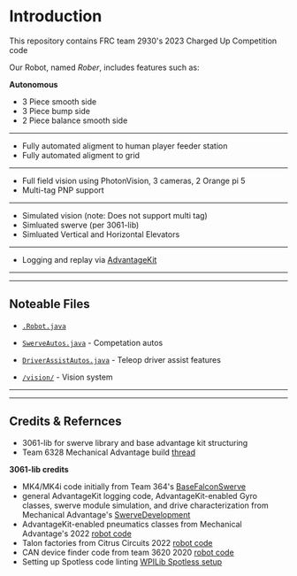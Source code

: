 # Introduction

This repository contains FRC team 2930's 2023 Charged Up Competition code

Our Robot, named *Rober*, includes features such as:

**Autonomous**
- 3 Piece smooth side
- 3 Piece bump side 
- 2 Piece balance smooth side 
------------------------------------
- Fully automated aligment to human player feeder station 
- Fully automated aligment to grid 
-------------------------------------
- Full field vision using PhotonVision, 3 cameras, 2 Orange pi 5 
- Multi-tag PNP support 
------------------------------------------
- Simulated vision  (note: Does not support multi tag) 
- Simluated swerve (per 3061-lib)
- Simluated Vertical and Horizontal Elevators
------------------------------------------
- Logging and replay via [AdvantageKit](https://github.com/Mechanical-Advantage/AdvantageKit/blob/main/README.md)

------------------------------
-------------------------------

## Noteable Files 
- [`.Robot.java`](/src/main/java/frc/robot/Robot.java)

- [`SwerveAutos.java`](/src/main/java/frc/robot/autonomous/SwerveAutos.java) - Competation autos 

- [`DriverAssistAutos.java`](/src/main/java/frc/robot/DriverAssistAutos.java) - Teleop driver assist features  

- [`/vision/`](/src/main/java/frc/lib/team3061/vision) - Vision system 

------------------------------------
------------------------------------

## Credits & Refernces  
- 3061-lib for swerve library and base advantage kit structuring 
- Team 6328 Mechanical Advantage build [thread](https://www.chiefdelphi.com/t/frc-6328-mechanical-advantage-2023-build-thread/420691)

**3061-lib credits**
* MK4/MK4i code initially from Team 364's [BaseFalconSwerve](https://github.com/Team364/BaseFalconSwerve)
* general AdvantageKit logging code, AdvantageKit-enabled Gyro classes, swerve module simulation, and drive characterization from Mechanical Advantage's [SwerveDevelopment](https://github.com/Mechanical-Advantage/SwerveDevelopment)
* AdvantageKit-enabled pneumatics classes from Mechanical Advantage's 2022 [robot code](https://github.com/Mechanical-Advantage/RobotCode2022)
* Talon factories from Citrus Circuits 2022 [robot code](https://github.com/frc1678/C2022)
* CAN device finder code from team 3620 2020 [robot code](https://github.com/FRC3620/FRC3620_2020_GalacticSenate)
* Setting up Spotless code linting [WPILib Spotless setup](https://docs.wpilib.org/en/latest/docs/software/advanced-gradlerio/code-formatting.html#spotless)
